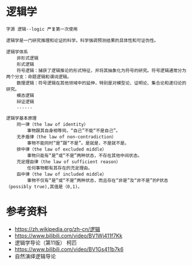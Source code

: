 # 逻辑学
    字源 逻辑--logic 严复第一次使用
    
    逻辑学是一门研究推理和论证的科学。科学强调预测结果的具体性和可证伪性。
    
    逻辑学体系
        非形式逻辑
        形式逻辑
        符号逻辑：捕获了逻辑推论的形式特征，并将其抽象化为符号的研究。符号逻辑通常分为两个分支：命题逻辑和谓词逻辑。
        数理逻辑：符号逻辑在其他领域中的延伸，特别是对模型论、证明论、集合论和递归论的研究。
        模态逻辑
        辩证逻辑
        ......
    
    逻辑学基本原理
        同一律（the law of identity）
            事物跟其自身相等同，“自己”不能“不是自己”。
        无矛盾律（the law of non-contradiction）
            事物不能同时“是”跟“不是”。是就是，不是就不是。
        排中律（the law of excluded middle）
            事物只能有“是”或“不是”两种状态，不存在其他中间状态。
        充足理由律（the law of sufficient reason）
            任何事物都有其存在的充足理由。
        函中律（the law of included middle）
            事物不仅有“是”或“不是”两种状态，而且存在“非是”及“非不是”的P状态（possibly true),其值是（0,1)。
            
# 参考资料
* https://zh.wikipedia.org/zh-cn/逻辑
* https://www.bilibili.com/video/BV1Wj411f7Kk
* 逻辑学导论（第11版） 柯匹       
* https://www.bilibili.com/video/BV1Gs411b7k6
* 自然演绎逻辑导论 
